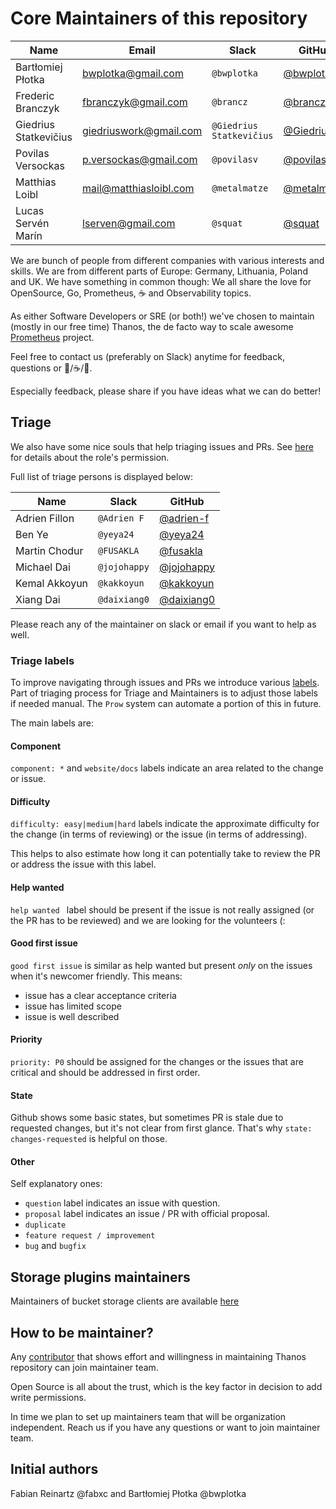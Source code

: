 # Core Maintainers of this repository

| Name                  | Email                  | Slack                    | GitHub                                      | Company           |
|-----------------------|------------------------|--------------------------|---------------------------------------------|-------------------|
| Bartłomiej Płotka     | bwplotka@gmail.com     | `@bwplotka`              | [@bwplotka](https://github.com/bwplotka)    | Red Hat           |
| Frederic Branczyk     | fbranczyk@gmail.com    | `@brancz`                | [@brancz](https://github.com/brancz)        | Red Hat           |
| Giedrius Statkevičius | giedriuswork@gmail.com | `@Giedrius Statkevičius` | [@GiedriusS](https://github.com/GiedriusS)  | AdForm            |
| Povilas Versockas     | p.versockas@gmail.com  | `@povilasv`              | [@povilasv](https://github.com/povilasv)    | Utility Warehouse |
| Matthias Loibl        | mail@matthiasloibl.com | `@metalmatze`            | [@metalmatze](https://github.com/metalmatze)| Red Hat           |
| Lucas Servén Marín    | lserven@gmail.com      |  `@squat`                | [@squat](https://github.com/squat)          | Red Hat           |

We are bunch of people from different companies with various interests and skills.
We are from different parts of Europe: Germany, Lithuania, Poland and UK.
We have something in common though: We all share the love for OpenSource, Go, Prometheus, :coffee: and Observability topics.

As either Software Developers or SRE (or both!) we've chosen to maintain (mostly in our free time) Thanos, the de facto way to scale awesome [Prometheus](https://prometheus.io) project.

Feel free to contact us (preferably on Slack) anytime for feedback, questions or :beers:/:coffee:/:tea:.

Especially feedback, please share if you have ideas what we can do better!

## Triage

We also have some nice souls that help triaging issues and PRs. See [here](https://help.github.com/en/articles/repository-permission-levels-for-an-organization#permission-levels-for-repositories-owned-by-an-organization)
for details about the role's permission.

Full list of triage persons is displayed below:

| Name                  | Slack                    | GitHub                                                     |
|-----------------------|--------------------------|------------------------------------------------------------|
| Adrien Fillon         | `@Adrien F`              | [@adrien-f](https://github.com/adrien-f)                   |
| Ben Ye                | `@yeya24`                | [@yeya24](https://github.com/yeya24)                       |
| Martin Chodur         | `@FUSAKLA`               | [@fusakla](https://github.com/fusakla)                     |
| Michael Dai           | `@jojohappy`             | [@jojohappy](https://github.com/jojohappy)                 |
| Kemal Akkoyun         | `@kakkoyun`              | [@kakkoyun](https://github.com/kakkoyun)                   |
| Xiang Dai             | `@daixiang0`             | [@daixiang0](https://github.com/daixiang0)                 |

Please reach any of the maintainer on slack or email if you want to help as well.

### Triage labels

To improve navigating through issues and PRs we introduce various [labels](https://github.com/thanos-io/thanos/issues/labels). Part of triaging process for Triage and Maintainers
is to adjust those labels if needed manual. The `Prow` system can automate a portion of this in future.

The main labels are:

#### Component

`component: *` and `website/docs` labels indicate an area related to the change or issue.

#### Difficulty

`difficulty: easy|medium|hard` labels indicate the approximate difficulty for the change (in terms of reviewing) or the issue (in terms of addressing).

This helps to also estimate how long it can potentially take to review the PR or address the issue with this label.

#### Help wanted

`help wanted ` label should be present if the issue is not really assigned (or the PR has to be reviewed) and we are looking for the volunteers (:

#### Good first issue

`good first issue` is similar as help wanted but present *only* on the issues when it's newcomer friendly. This means:

* issue has a clear acceptance criteria
* issue has limited scope
* issue is well described

#### Priority

`priority: P0` should be assigned for the changes or the issues that are critical and should be addressed in first order.

#### State

Github shows some basic states, but sometimes PR is stale due to requested changes, but it's not clear from first glance.
That's why `state: changes-requested` is helpful on those.

#### Other

Self explanatory ones:

* `question` label indicates an issue with question.
* `proposal` label indicates an issue / PR with official proposal.
* `duplicate`
* `feature request / improvement`
* `bug` and `bugfix`

## Storage plugins maintainers

Maintainers of bucket storage clients are available [here](/docs/storage.md#implementations)

## How to be maintainer?

Any [contributor](/CONTRIBUTING.md) that shows effort and willingness in maintaining Thanos repository can join maintainer team.

Open Source is all about the trust, which is the key factor in decision to add write permissions.

In time we plan to set up maintainers team that will be organization independent. Reach us if you have any questions or want to join
maintainer team.

## Initial authors

Fabian Reinartz @fabxc and Bartłomiej Płotka @bwplotka

